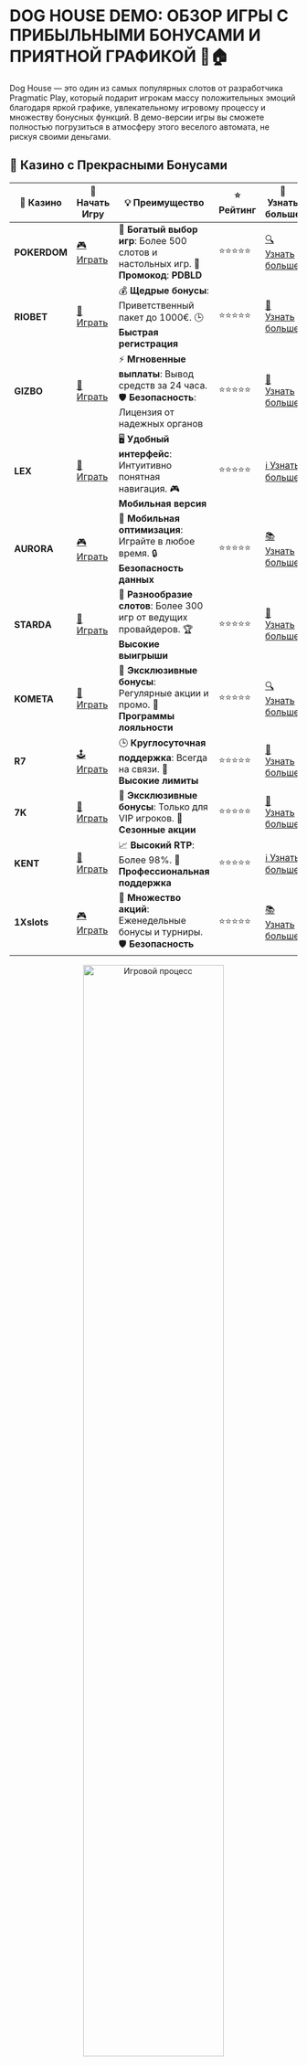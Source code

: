# DOG HOUSE DEMO: ОБЗОР ИГРЫ С ПРИБЫЛЬНЫМИ БОНУСАМИ И ПРИЯТНОЙ ГРАФИКОЙ 🐶🏠

Dog House — это один из самых популярных слотов от разработчика Pragmatic Play, который подарит игрокам массу положительных эмоций благодаря яркой графике, увлекательному игровому процессу и множеству бонусных функций. В демо-версии игры вы сможете полностью погрузиться в атмосферу этого веселого автомата, не рискуя своими деньгами.

## 🌟 Казино с Прекрасными Бонусами

| 🎲 **Казино** | 🔗 **Начать Игру** | 💡 **Преимущество** | ⭐ **Рейтинг** | 🔗 **Узнать больше** |
|--------------|---------------------|---------------------|----------------|----------------------|
| **POKERDOM**  | [🎮 Играть](https://brandplay.link/4k77v2yx) | 🎉 **Богатый выбор игр**: Более 500 слотов и настольных игр. 🎁 **Промокод**: **PDBLD** | ⭐⭐⭐⭐⭐ | [🔍 Узнать больше](https://brandplay.link/4k77v2yx) |
| **RIOBET**    | [🎰 Играть](https://brandplay.link/7xBLTPyj) | 💰 **Щедрые бонусы**: Приветственный пакет до 1000€. 🕒 **Быстрая регистрация** | ⭐⭐⭐⭐⭐ | [📖 Узнать больше](https://brandplay.link/7xBLTPyj) |
| **GIZBO**     | [🎲 Играть](https://brandplay.link/bprXw4YV) | ⚡ **Мгновенные выплаты**: Вывод средств за 24 часа. 🛡️ **Безопасность**: Лицензия от надежных органов | ⭐⭐⭐⭐⭐ | [📝 Узнать больше](https://brandplay.link/bprXw4YV) |
| **LEX**       | [🤑 Играть](https://brandplay.link/zW4hdDFV) | 🖥️ **Удобный интерфейс**: Интуитивно понятная навигация. 🎮 **Мобильная версия** | ⭐⭐⭐⭐⭐ | [ℹ️ Узнать больше](https://brandplay.link/zW4hdDFV) |
| **AURORA**    | [🎮 Играть](https://10trafic-stat2.com/click/668546556bcc6313411604bd/6766/13032/subaccount) | 📱 **Мобильная оптимизация**: Играйте в любое время. 🔒 **Безопасность данных** | ⭐⭐⭐⭐⭐ | [📚 Узнать больше](https://10trafic-stat2.com/click/668546556bcc6313411604bd/6766/13032/subaccount) |
| **STARDА**    | [🎯 Играть](https://brandplay.link/fB7xwRFL) | 🎰 **Разнообразие слотов**: Более 300 игр от ведущих провайдеров. 🏆 **Высокие выигрыши** | ⭐⭐⭐⭐⭐ | [🔎 Узнать больше](https://brandplay.link/fB7xwRFL) |
| **KOMETA**    | [🎰 Играть](https://brandplay.link/8ZymQJV8) | 🎁 **Эксклюзивные бонусы**: Регулярные акции и промо. 🔄 **Программы лояльности** | ⭐⭐⭐⭐⭐ | [🔍 Узнать больше](https://brandplay.link/8ZymQJV8) |
| **R7**        | [🕹️ Играть](https://brandplay.link/bMd3Yjsw) | 🕒 **Круглосуточная поддержка**: Всегда на связи. 💸 **Высокие лимиты** | ⭐⭐⭐⭐⭐ | [📖 Узнать больше](https://brandplay.link/bMd3Yjsw) |
| **7K**        | [🎲 Играть](https://brandplay.link/BvQyFShp) | 🌟 **Эксклюзивные бонусы**: Только для VIP игроков. 🎉 **Сезонные акции** | ⭐⭐⭐⭐⭐ | [📝 Узнать больше](https://brandplay.link/BvQyFShp) |
| **KENT**      | [🤑 Играть](https://brandplay.link/Fv2WP3js) | 📈 **Высокий RTP**: Более 98%. 💼 **Профессиональная поддержка** | ⭐⭐⭐⭐⭐ | [ℹ️ Узнать больше](https://brandplay.link/Fv2WP3js) |
| **1Xslots**   | [🎮 Играть](https://brandplay.link/hSB1khtr) | 🎉 **Множество акций**: Еженедельные бонусы и турниры. 🛡️ **Безопасность** | ⭐⭐⭐⭐⭐ | [📚 Узнать больше](https://brandplay.link/hSB1khtr) |

<div align="center"> <img src="https://i.pinimg.com/originals/1d/b3/25/1db325483acbe642c6d4e6fdd73a4988.gif" alt="Игровой процесс" width="70%"> </div>
---

## 🚀 Быстрые Выигрыши и Поддержка

| 🎲 **Казино** | 🔗 **Начать Игру** | 💡 **Преимущество** | ⭐ **Рейтинг** | 🔗 **Узнать больше** |
|--------------|---------------------|---------------------|----------------|----------------------|
| **GAMA**      | [🎯 Играть](https://brandplay.link/j6NMKsDz) | 🔍 **Интуитивный интерфейс**: Легкость использования. 🏅 **Престижные турниры** | ⭐⭐⭐⭐☆ | [🔎 Узнать больше](https://brandplay.link/j6NMKsDz) |
| **ONION**     | [🎰 Играть](https://brandplay.link/zBGRVpQ9) | 🤑 **Низкие ставки**: Идеально для начинающих. 🔄 **Быстрые выводы** | ⭐⭐⭐⭐☆ | [🔍 Узнать больше](https://brandplay.link/zBGRVpQ9) |
| **ЧЕМПИОН**   | [🕹️ Играть](https://temon-gter.cfd/go/lRq?p80412p304504pcc44t17455) | 🏅 **Лояльная программа**: Награды за активность. 🎁 **Ежемесячные бонусы** | ⭐⭐⭐⭐☆ | [📖 Узнать больше](https://temon-gter.cfd/go/lRq?p80412p304504pcc44t17455) |
| **VAVADA**    | [🎲 Играть](https://vavadapartner.pro/?promo=ea5c9275-6854-4505-94fc-95ab18221945-linkb2) | 🚀 **Быстрая регистрация**: Начните играть мгновенно. 🔐 **Безопасные транзакции** | ⭐⭐⭐⭐☆ | [📝 Узнать больше](https://vavadapartner.pro/?promo=ea5c9275-6854-4505-94fc-95ab18221945-linkb2) |
| **FRIENDS**   | [🤑 Играть](https://gofriends.kim/linkb2) | 🤝 **Социальные игры**: Играйте с друзьями. 🌐 **Мультиплатформенность** | ⭐⭐⭐⭐☆ | [ℹ️ Узнать больше](https://gofriends.kim/linkb2) |
| **1WIN**      | [🎮 Играть](https://brandplay.link/smXVpBbG) | 🏆 **Спортивные ставки**: Широкий выбор видов спорта. 💵 **Высокие коэффициенты** | ⭐⭐⭐⭐☆ | [📚 Узнать больше](https://brandplay.link/smXVpBbG) |
| **DRIP**      | [🎯 Играть](https://drp-ircp01.com/c07e6a3db) | 🌐 **Инновационные игры**: Новейшие игровые технологии. 🛡️ **Высокая безопасность** | ⭐⭐⭐⭐☆ | [🔎 Узнать больше](https://drp-ircp01.com/c07e6a3db) |
| **JOYCASINO** | [🎰 Играть](https://rpc30.call2me.pro/?/ru/registration?apkpop=0&partner=p24970p3291217pc98f) | 🎁 **Приятные бонусы**: Ежедневные акции и подарки. 🕹️ **Разнообразие игр** | ⭐⭐⭐⭐☆ | [🔍 Узнать больше](https://rpc30.call2me.pro/?/ru/registration?apkpop=0&partner=p24970p3291217pc98f) |
| **PLAYFORTUNA** | [🎮 Играть](https://fortunapromo.net/alt/playfortuna/registration?0dc4a9362a71feb7e3f165fb8e766f70) | 🎉 **Регулярные акции**: Бонусы, фриспины и многое другое. 🏅 **Турниры** | ⭐⭐⭐⭐☆ | [📚 Узнать больше](https://fortunapromo.net/alt/playfortuna/registration?0dc4a9362a71feb7e3f165fb8e766f70) |
| **SYKAA**     | [🤑 Играть](https://s-two-way.com/?source=linkb2&pid=30697) | 💸 **Доступные ставки**: Идеально для новичков. 🎁 **Щедрые бонусы** | ⭐⭐⭐⭐☆ | [🔍 Узнать больше](https://s-two-way.com/?source=linkb2&pid=30697) |

<div align="center"> <img src="https://i.pinimg.com/originals/1d/b3/25/1db325483acbe642c6d4e6fdd73a4988.gif" alt="Игровой процесс" width="70%"> </div>

![Dog House Demo](https://i.pinimg.com/originals/a9/29/6e/a9296ea1cf6a7c20a985e593451f0323.png)

## 1. ЧТО ТАКОЕ DOG HOUSE DEMO? 🎰🐾

Dog House Demo — это бесплатная версия популярного слота, где вы можете играть без риска и на реальные деньги. В этой демо-версии игры вы сможете испытать все бонусные функции и особенности слота без вложений. Это отличная возможность для новичков ознакомиться с механикой игры и понять, как заработать максимальные выигрыши, прежде чем перейти на реальный режим.

### Особенности игры:
- **Демо-режим**: Игроки могут наслаждаться игрой без риска, так как игра ведется на виртуальные деньги.
- **Яркая графика**: В игре вы встретите забавных собак, яркие символы и веселую атмосферу.
- **Бонусные функции**: Есть возможность выигрывать бесплатные спины, множители и другие бонусы.

## 2. КАК ИГРАТЬ В DOG HOUSE DEMO? 🐕🎮

Играть в Dog House Demo легко и интересно. Вот несколько шагов, чтобы начать:

### Шаги игры:
1. **Выберите ставку**: В демо-режиме вам нужно выбрать виртуальную ставку, которая будет использоваться в каждой игре.
2. **Запустите барабаны**: Нажмите на кнопку запуска, и барабаны начнут вращаться.
3. **Дождитесь результата**: Когда барабаны остановятся, вы увидите, сколько символов совпало и получите свой выигрыш в виртуальных монетах.
4. **Используйте бонусы**: В игре есть бонусные раунды, которые активируются при выпадении специальных символов. Вы можете выиграть бесплатные спины, что увеличит ваши шансы на крупный выигрыш.

### Основные символы:
- **Дикий символ (Wild)**: Он заменяет все символы на барабанах и может помочь собрать выигрышные комбинации.
- **Скаттер (Scatter)**: Три и более скаттера запускают бесплатные спины, где вы можете выиграть дополнительные призы.

## 3. ПРЕИМУЩЕСТВА ИГРЫ DOG HOUSE DEMO 🏅🐶

### 1. **Безопасность и отсутствие рисков** 🔒💰
Преимущество демо-версии в том, что вы не рискуете реальными деньгами. Это отличная возможность потренироваться и испытать удачу без финансовых потерь.

### 2. **Захватывающая атмосфера** 🎨🎉
Яркие и веселые собаки, а также уникальная графика сделают ваш игровой процесс увлекательным и динамичным. Музыка и анимации создают атмосферу, погружая в игру.

### 3. **Бонусные функции** 💥🎁
В игре есть бесплатные спины и множители, которые могут значительно увеличить ваш виртуальный выигрыш. Это добавляет элемент стратегии и увлекательности.

### 4. **Доступность на мобильных устройствах** 📱💻
Вы можете играть в Dog House Demo на любых устройствах, будь то компьютер, смартфон или планшет. Это позволяет наслаждаться игрой в любом месте и в любое время.

## 4. СОВЕТЫ ДЛЯ ИГРЫ В DOG HOUSE DEMO 🎯

Хотя в демо-режиме нет настоящих ставок, вы все равно можете разработать стратегию, чтобы улучшить свои шансы на выигрыш в реальной игре. Вот несколько советов:

### 1. **Определите свою ставку** 💵
Перед тем как начать, установите сумму виртуальной ставки, с которой будете играть. Даже в демо-версии важно тренироваться с разными размерами ставок, чтобы понять, какая стратегия для вас наиболее удобна.

### 2. **Используйте бонусные раунды** 🎉
Когда в игре появляются бонусные символы (Scatter), обязательно следите за активацией бесплатных спинов. В этот момент ваши шансы на победу увеличиваются, так как множители и дополнительные призы добавляют больше выигрышей.

### 3. **Следите за выплатами** 💰
Изучите таблицу выплат, чтобы узнать, какие символы и комбинации дают наибольшие выплаты. Это поможет вам определиться с тактикой игры.

## 5. ТОП ПЛАТФОРМЫ ДЛЯ ИГРЫ В DOG HOUSE DEMO 🏆

Вы можете попробовать играть в Dog House Demo на нескольких платформах, которые предлагают игры от Pragmatic Play. Вот некоторые из них:

- **Pokerdom**: Казино с большим выбором игр, включая демо-версии слотов от Pragmatic Play.
- **Riobet**: Платформа, где вы можете найти демо-версии популярных слотов.
- **7K Casino**: Отличное место для знакомства с новыми играми, включая Dog House.
- **Gama Casino**: Платформа с разнообразными демо-версиями игр от ведущих разработчиков.

## 6. ЗАКЛЮЧЕНИЕ: DOG HOUSE DEMO — ИГРА С ПРИЯТНОЙ АТМОСФЕРОЙ И ВЫСОКИМИ ШАНСАМИ НА ПОБЕДУ 🐾💥

Dog House Demo — это прекрасный способ насладиться игрой в веселую атмосферу без риска потерять деньги. Яркая графика, захватывающие бонусы и возможность тренироваться без стресса делают эту игру отличным выбором для новичков и опытных игроков.

🎯 **Попробуйте Dog House Demo и испытайте удачу на виртуальные деньги!** 🍀🎉
